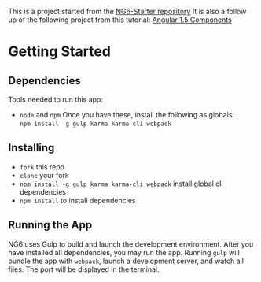 This is a project started from the [NG6-Starter repository](https://github.com/bivainis/NG6-starter-sass)
It is also a follow up of the following project from this tutorial: [Angular 1.5 Components](http://blog.grossman.io/angular-1-component-based-architecture-2/)

# Getting Started
## Dependencies
Tools needed to run this app:
* `node` and `npm`
Once you have these, install the following as globals:  
`npm install -g gulp karma karma-cli webpack`

## Installing
* `fork` this repo
* `clone` your fork
* `npm install -g gulp karma karma-cli webpack` install global cli dependencies
* `npm install` to install dependencies

## Running the App
NG6 uses Gulp to build and launch the development environment. After you have installed all dependencies, you may run the app. Running `gulp` will bundle the app with `webpack`, launch a development server, and watch all files. The port will be displayed in the terminal.
